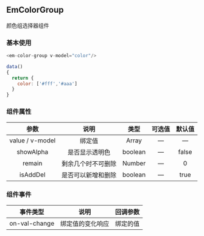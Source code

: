 ## EmColorGroup

颜色组选择器组件

### 基本使用

````javascript
<em-color-group v-model="color"/>

data()
{
  return {
    color: ['#fff','#aaa']
  }
}

````

### 组件属性

|       参数        |    说明     |   类型    | 可选值 |  默认值  |
|:---------------:|:---------:|:-------:|:---:|:-----:|
| value / v-model |    绑定值    |  Array  |  —  |   —   |
|    showAlpha    |  是否显示透明色  | boolean |  —  | false |
|     remain      | 剩余几个时不可删除 | Number  |  —  |   0   |
|    isAddDel     | 是否可以新增和删除 | boolean |  —  | true  |

### 组件事件

|     事件类型      |    说明    | 回调参数 |
|:-------------:|:--------:|:----:|
| on-val-change | 绑定值的变化响应 | 绑定的值 |
